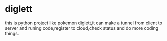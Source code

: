 # diglett
this is python project like pokemon diglett,it can make a tunnel from client to server and runing code,register to cloud,check status and do more coding things.
